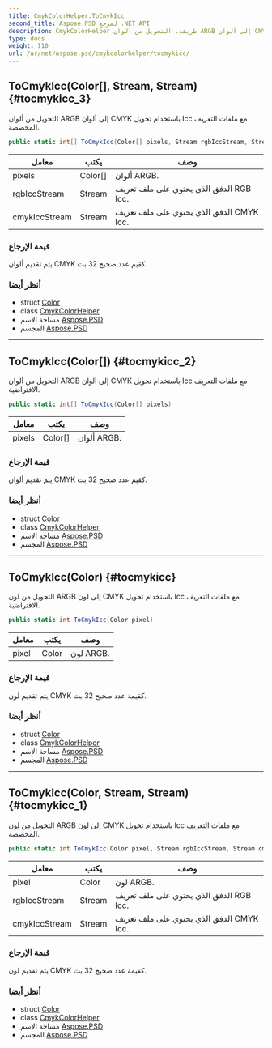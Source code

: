 ```yaml
---
title: CmykColorHelper.ToCmykIcc
second_title: Aspose.PSD لمرجع .NET API
description: CmykColorHelper طريقة. التحويل من ألوان ARGB إلى ألوان CMYK باستخدام تحويل Icc مع ملفات التعريف المخصصة.
type: docs
weight: 110
url: /ar/net/aspose.psd/cmykcolorhelper/tocmykicc/
---
```

## ToCmykIcc(Color[], Stream, Stream) {#tocmykicc_3}

التحويل من ألوان ARGB إلى ألوان CMYK باستخدام تحويل Icc مع ملفات التعريف المخصصة.

```csharp
public static int[] ToCmykIcc(Color[] pixels, Stream rgbIccStream, Stream cmykIccStream)
```

| معامل | يكتب | وصف |
| --- | --- | --- |
| pixels | Color[] | ألوان ARGB. |
| rgbIccStream | Stream | الدفق الذي يحتوي على ملف تعريف RGB Icc. |
| cmykIccStream | Stream | الدفق الذي يحتوي على ملف تعريف CMYK Icc. |

### قيمة الإرجاع

يتم تقديم ألوان CMYK كقيم عدد صحيح 32 بت.

### أنظر أيضا

* struct [Color](../../color/)
* class [CmykColorHelper](../)
* مساحة الاسم [Aspose.PSD](../../cmykcolorhelper/)
* المجسم [Aspose.PSD](../../../)

---

## ToCmykIcc(Color[]) {#tocmykicc_2}

التحويل من ألوان ARGB إلى ألوان CMYK باستخدام تحويل Icc مع ملفات التعريف الافتراضية.

```csharp
public static int[] ToCmykIcc(Color[] pixels)
```

| معامل | يكتب | وصف |
| --- | --- | --- |
| pixels | Color[] | ألوان ARGB. |

### قيمة الإرجاع

يتم تقديم ألوان CMYK كقيم عدد صحيح 32 بت.

### أنظر أيضا

* struct [Color](../../color/)
* class [CmykColorHelper](../)
* مساحة الاسم [Aspose.PSD](../../cmykcolorhelper/)
* المجسم [Aspose.PSD](../../../)

---

## ToCmykIcc(Color) {#tocmykicc}

التحويل من لون ARGB إلى لون CMYK باستخدام تحويل Icc مع ملفات التعريف الافتراضية.

```csharp
public static int ToCmykIcc(Color pixel)
```

| معامل | يكتب | وصف |
| --- | --- | --- |
| pixel | Color | لون ARGB. |

### قيمة الإرجاع

يتم تقديم لون CMYK كقيمة عدد صحيح 32 بت.

### أنظر أيضا

* struct [Color](../../color/)
* class [CmykColorHelper](../)
* مساحة الاسم [Aspose.PSD](../../cmykcolorhelper/)
* المجسم [Aspose.PSD](../../../)

---

## ToCmykIcc(Color, Stream, Stream) {#tocmykicc_1}

التحويل من لون ARGB إلى لون CMYK باستخدام تحويل Icc مع ملفات التعريف المخصصة.

```csharp
public static int ToCmykIcc(Color pixel, Stream rgbIccStream, Stream cmykIccStream)
```

| معامل | يكتب | وصف |
| --- | --- | --- |
| pixel | Color | لون ARGB. |
| rgbIccStream | Stream | الدفق الذي يحتوي على ملف تعريف RGB Icc. |
| cmykIccStream | Stream | الدفق الذي يحتوي على ملف تعريف CMYK Icc. |

### قيمة الإرجاع

يتم تقديم لون CMYK كقيمة عدد صحيح 32 بت.

### أنظر أيضا

* struct [Color](../../color/)
* class [CmykColorHelper](../)
* مساحة الاسم [Aspose.PSD](../../cmykcolorhelper/)
* المجسم [Aspose.PSD](../../../)


